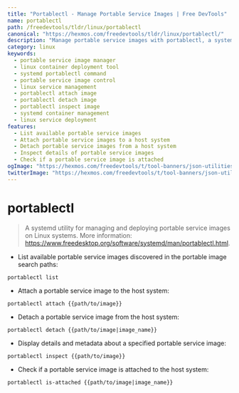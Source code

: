 ```yaml
---
title: "Portablectl - Manage Portable Service Images | Free DevTools"
name: portablectl
path: /freedevtools/tldr/linux/portablectl
canonical: "https://hexmos.com/freedevtools/tldr/linux/portablectl/"
description: "Manage portable service images with portablectl, a systemd utility for deploying services on Linux. Simplify container deployment. Free online tool, no registration required."
category: linux
keywords:
  - portable service image manager
  - linux container deployment tool
  - systemd portablectl command
  - portable service image control
  - linux service management
  - portablectl attach image
  - portablectl detach image
  - portablectl inspect image
  - systemd container management
  - linux service deployment
features:
  - List available portable service images
  - Attach portable service images to a host system
  - Detach portable service images from a host system
  - Inspect details of portable service images
  - Check if a portable service image is attached
ogImage: "https://hexmos.com/freedevtools/t/tool-banners/json-utilities-banner.png"
twitterImage: "https://hexmos.com/freedevtools/t/tool-banners/json-utilities-banner.png"
---
```


# portablectl

> A systemd utility for managing and deploying portable service images on Linux systems.
> More information: <https://www.freedesktop.org/software/systemd/man/portablectl.html>.

- List available portable service images discovered in the portable image search paths:

`portablectl list`

- Attach a portable service image to the host system:

`portablectl attach {{path/to/image}}`

- Detach a portable service image from the host system:

`portablectl detach {{path/to/image|image_name}}`

- Display details and metadata about a specified portable service image:

`portablectl inspect {{path/to/image}}`

- Check if a portable service image is attached to the host system:

`portablectl is-attached {{path/to/image|image_name}}`
